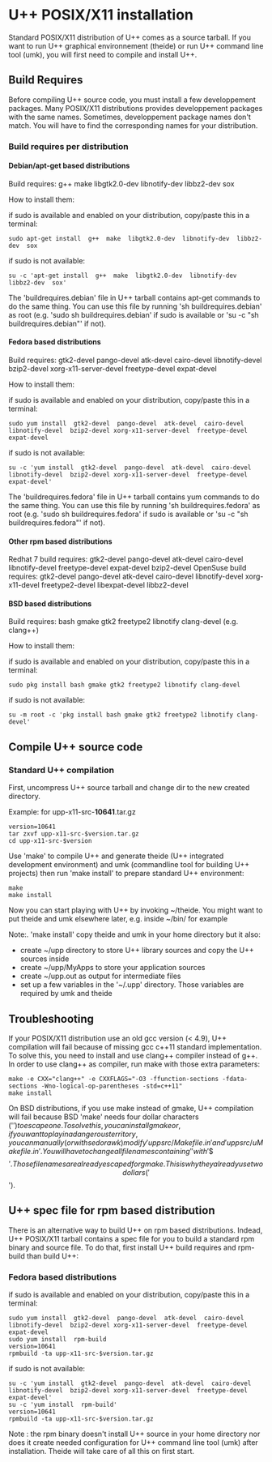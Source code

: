 # U++ POSIX/X11 installation


Standard POSIX/X11 distribution of U++ comes as a source tarball. If you want to run U++ graphical environnement (theide) or run U++ command line tool (umk), you will first need to compile and install U++.


## Build Requires

Before compiling U++ source code, you must install a few developpement packages. Many POSIX/X11 distributions provides developpement packages with the same names. Sometimes, developpement package names don't match. You will have to find the corresponding names for your distribution.


### Build requires per distribution


#### Debian/apt-get based distributions

Build requires: g++  make  libgtk2.0-dev  libnotify-dev  libbz2-dev  sox

How to install them:

if sudo is available and enabled on your distribution, copy/paste this in a terminal:
```
sudo apt-get install  g++  make  libgtk2.0-dev  libnotify-dev  libbz2-dev  sox
```

if sudo is not available:
```
su -c 'apt-get install  g++  make  libgtk2.0-dev  libnotify-dev  libbz2-dev  sox'
```

The 'buildrequires.debian' file in U++ tarball contains apt-get commands to do the same thing. You can use this file by running 'sh buildrequires.debian' as root (e.g. 'sudo sh buildrequires.debian' if sudo is available or 'su -c "sh buildrequires.debian"' if not).


#### Fedora based distributions

Build requires:  gtk2-devel  pango-devel  atk-devel  cairo-devel  libnotify-devel  bzip2-devel xorg-x11-server-devel  freetype-devel  expat-devel

How to install them:

if sudo is available and enabled on your distribution, copy/paste this in a terminal:
```
sudo yum install  gtk2-devel  pango-devel  atk-devel  cairo-devel  libnotify-devel  bzip2-devel xorg-x11-server-devel  freetype-devel  expat-devel
```
if sudo is not available:
```
su -c 'yum install  gtk2-devel  pango-devel  atk-devel  cairo-devel  libnotify-devel  bzip2-devel xorg-x11-server-devel  freetype-devel  expat-devel'
```

The 'buildrequires.fedora' file in U++ tarball contains yum commands to do the same thing. You can use this file by running 'sh buildrequires.fedora' as root (e.g. 'sudo sh buildrequires.fedora' if sudo is available or 'su -c "sh buildrequires.fedora"' if not).


#### Other rpm based distributions

Redhat 7 build requires:  gtk2-devel pango-devel atk-devel cairo-devel libnotify-devel freetype-devel expat-devel bzip2-devel
OpenSuse build requires: gtk2-devel pango-devel atk-devel cairo-devel libnotify-devel xorg-x11-devel freetype2-devel libexpat-devel libbz2-devel

#### BSD based distributions

Build requires: bash gmake gtk2 freetype2 libnotify clang-devel (e.g. clang++)

How to install them:

if sudo is available and enabled on your distribution, copy/paste this in a terminal:
```
sudo pkg install bash gmake gtk2 freetype2 libnotify clang-devel
```
if sudo is not available:
```
su -m root -c 'pkg install bash gmake gtk2 freetype2 libnotify clang-devel'
```


## Compile U++ source code


### Standard U++ compilation

First, uncompress U++ source tarball and change dir to the new created directory.

Example: for upp-x11-src-**10641**.tar.gz
```
version=10641
tar zxvf upp-x11-src-$version.tar.gz
cd upp-x11-src-$version
```

Use 'make' to compile U++ and generate theide (U++ integrated development environment) and umk (commandline tool for building U++ projects) then run 'make install' to prepare standard U++ environment:
```
make
make install
```

Now you can start playing with U++ by invoking ~/theide.
You might want to put theide and umk elsewhere later, e.g. inside ~/bin/ for example

Note:. 'make install' copy theide and umk in your home directory but it also:

* create ~/upp directory to store U++ library sources and copy the U++ sources inside
* create ~/upp/MyApps to store your application sources
* create ~/upp.out as output for intermediate files
* set up a few variables in the '~/.upp' directory. Those variables are required by umk and theide


## Troubleshooting

If your POSIX/X11 distribution use an old gcc version (< 4.9), U++ compilation will fail because of missing gcc c++11 standard implementation. To solve this, you need to install and use clang++ compiler instead of g++.
In order to use clang++ as compiler, run make with those extra parameters:
```
make -e CXX="clang++" -e CXXFLAGS="-O3 -ffunction-sections -fdata-sections -Wno-logical-op-parentheses -std=c++11"
make install
```

On BSD distributions, if you use make instead of gmake, U++ compilation will fail because BSD 'make' needs four dollar characters ('$') to escape one. To solve this, you can install gmake or, if you want to play in a dangerous territory, you can manually (or with sed or awk) modify 'uppsrc/Makefile.in' and 'uppsrc/uMakefile.in'. You will have to change all file names containing '$$' with '$$$$'.
Those file names are already escaped for gmake. This is why they already use two dollars ('$$').


## U++ spec file for rpm based distribution

There is an alternative way to build U++ on rpm based distributions. Indead, U++ POSIX/X11 tarball contains a spec file for you to build a standard rpm binary and source file. To do that, first install U++ build requires and rpm-build than build U++:

### Fedora based distributions

if sudo is available and enabled on your distribution, copy/paste this in a terminal:

```
sudo yum install  gtk2-devel  pango-devel  atk-devel  cairo-devel  libnotify-devel  bzip2-devel xorg-x11-server-devel  freetype-devel  expat-devel
sudo yum install  rpm-build
version=10641
rpmbuild -ta upp-x11-src-$version.tar.gz
```

if sudo is not available:
```
su -c 'yum install  gtk2-devel  pango-devel  atk-devel  cairo-devel  libnotify-devel  bzip2-devel xorg-x11-server-devel  freetype-devel  expat-devel'
su -c 'yum install  rpm-build'
version=10641
rpmbuild -ta upp-x11-src-$version.tar.gz
```

Note : the rpm binary doesn't install U++ source in your home directory nor does it create needed configuration for U++ command line tool (umk) after installation. Theide will take care of all this on first start.
